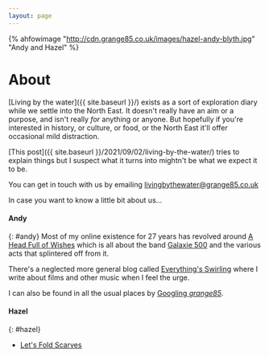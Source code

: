 ```yaml
---
layout: page
---
```

{% ahfowimage "http://cdn.grange85.co.uk/images/hazel-andy-blyth.jpg" "Andy and Hazel" %}
# About
[Living by the water]({{ site.baseurl }}/) exists as a sort of exploration diary while we settle into the North East. It doesn't really have an aim or a purpose, and isn't really _for_ anything or anyone. But hopefully if you're interested in history, or culture, or food, or the North East it'll offer occasional mild distraction.

[This post]({{ site.baseurl }}/2021/09/02/living-by-the-water/) tries to explain things but I suspect what it turns into mightn't be what we expect it to be.

You can get in touch with us by emailing [livingbythewater@grange85.co.uk](mailto:livingbythewater@grange85.co.uk)

In case you want to know a little bit about us...

#### Andy
{: #andy}
Most of my online existence for 27 years has revolved around [A Head Full of Wishes](https://www.fullofwishes.co.uk) which is all about the band [Galaxie 500](https://en.wikipedia.org/wiki/Galaxie_500) and the various acts that splintered off from it.

There's a neglected more general blog called [Everything's Swirling](https://www.grange85.co.uk/swirling/) where I write about films and other music when I feel the urge.

I can also be found in all the usual places by [Googling _grange85_](https://google.com/search?q=grange85).



#### Hazel
{: #hazel}

- [Let's Fold Scarves](https://www.moley75.co.uk/)


